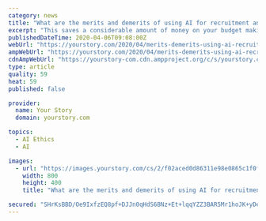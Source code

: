 ```yaml
---
category: news
title: "What are the merits and demerits of using AI for recruitment and hiring"
excerpt: "This saves a considerable amount of money on your budget making it less demanding and your work more realistic. AI cannot identify humane signals such as personality, personal interest, character, work ethics or other personality characteristics of the candidate. Based on this, AI can only assess skills by identifying certain keywords while ..."
publishedDateTime: 2020-04-06T09:08:00Z
webUrl: "https://yourstory.com/2020/04/merits-demerits-using-ai-recruitment-hiring"
ampWebUrl: "https://yourstory.com/2020/04/merits-demerits-using-ai-recruitment-hiring/amp"
cdnAmpWebUrl: "https://yourstory-com.cdn.ampproject.org/c/s/yourstory.com/2020/04/merits-demerits-using-ai-recruitment-hiring/amp"
type: article
quality: 59
heat: 59
published: false

provider:
  name: Your Story
  domain: yourstory.com

topics:
  - AI Ethics
  - AI

images:
  - url: "https://images.yourstory.com/cs/2/f02aced0d86311e98e0865c1f0fe59a2/aiinhr-1586017567264.png?fm=png&auto=format"
    width: 800
    height: 400
    title: "What are the merits and demerits of using AI for recruitment and hiring"

secured: "SHrKsBBD/Oe9IxfzEQ8pf+DJJn0qHdS6BNz+Et+lqqYZZ3BAR5Mr1hoJK+yDe9WFDKAZnEqJHZvmBwC7HDA2Jb48H1O2mTlt851RkVN7wnKtLGu8kYF53jp0fAjdcXXcsJLfqgOiPrQS8xu5eGgZuGRn0m528MZCYMwsr5Xr9RRpS1/q3Vc55+NuuyU6NLow6WiHbFALrn5y/wEhLV0dmeyr1JUkYIQdyA/ZQp0p2cnYKvqqAtbxLeyErtTqAZYQsxNX6FGWuSnHVeH0Wxo7Rl4eraoIoqFuZyeyWJeYfVqdU2S/S8JuV4Z/ii6zio1OBe089uvP+1YdgmkNEurl9LZ+pN5Qr1I20nhY+tQbtb037dsC6ugfPAkuElNduUhc3da6jTmUS/BSH26gquVHZsNXHlqMwP8ousLi33/2eRZgka+lJPpG2NSm7I7Q9vtCHKRuPhB6eC5geEV54yd5TnzbH5rkO21AYcZuwfnO7uo=;e+lwbBFQRc1g5oYpXFlSGw=="
---
```


